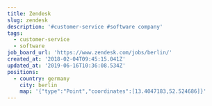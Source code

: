 ```yaml
---
title: Zendesk
slug: zendesk
description: '#customer-service #software company'
tags:
  - customer-service
  - software
job_board_url: 'https://www.zendesk.com/jobs/berlin/'
created_at: '2018-02-04T09:45:15.041Z'
updated_at: '2019-06-16T10:36:08.534Z'
positions:
  - country: germany
    city: berlin
    map: '{"type":"Point","coordinates":[13.4047183,52.524686]}'
---
```

